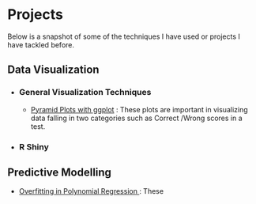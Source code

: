 # Projects #


Below is a snapshot of some of the techniques I have used or projects I have tackled before.

## Data Visualization ##

  * ### General Visualization Techniques
    * [Pyramid Plots with ggplot](https://github.com/dkilungu/My-Portfolio/tree/master/pyramid%20plots "pyramid ggplot") : These plots are important in visualizing data falling in two categories such as Correct /Wrong scores in a test.
  * ### R Shiny 

## Predictive Modelling ##
* [Overfitting in Polynomial Regression ](https://github.com/dkilungu/My-Portfolio/tree/master/pyramid%20plots "pyramid ggplot") : These
